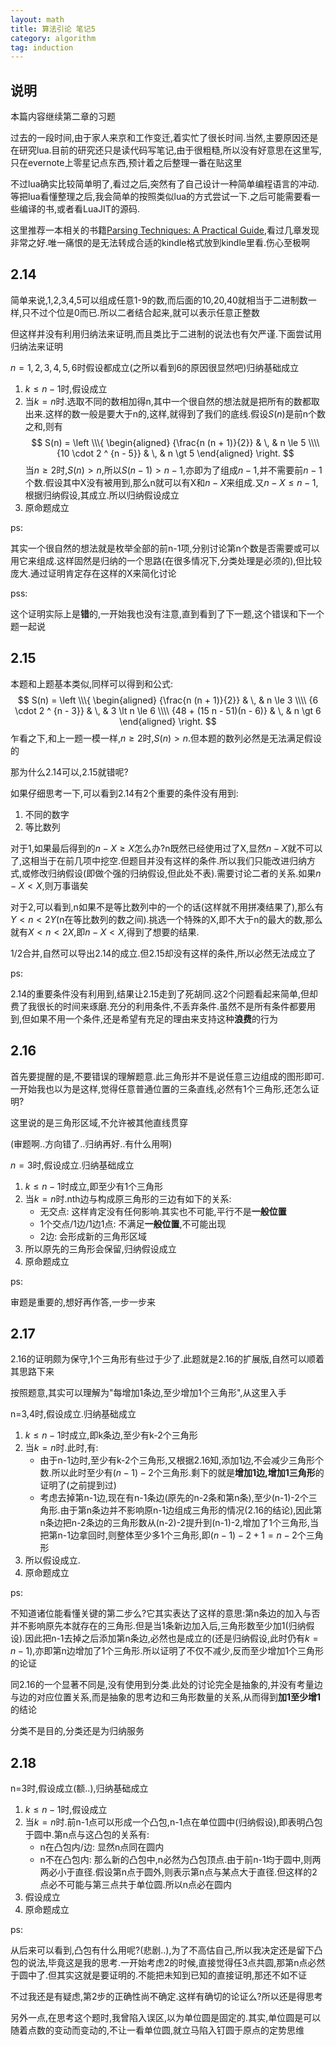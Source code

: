 ```yaml
---
layout: math
title: 算法引论 笔记5
category: algorithm
tag: induction
---
```


## 说明

本篇内容继续第二章的习题

过去的一段时间,由于家人来京和工作变迁,着实忙了很长时间.当然,主要原因还是在研究lua.目前的研究还只是读代码写笔记,由于很粗糙,所以没有好意思在这里写,只在evernote上零星记点东西,预计着之后整理一番在贴这里

不过lua确实比较简单明了,看过之后,突然有了自己设计一种简单编程语言的冲动.等把lua看懂整理之后,我会简单的按照类似lua的方式尝试一下.之后可能需要看一些编译的书,或者看LuaJIT的源码.

这里推荐一本相关的书籍[Parsing Techniques: A Practical Guide][parse guide],看过几章发现非常之好.唯一痛恨的是无法转成合适的kindle格式放到kindle里看.伤心至极啊

## 2.14

简单来说,1,2,3,4,5可以组成任意1-9的数,而后面的10,20,40就相当于二进制数一样,只不过个位是0而已.所以二者结合起来,就可以表示任意正整数

但这样并没有利用归纳法来证明,而且类比于二进制的说法也有欠严谨.下面尝试用归纳法来证明

$n = 1, 2, 3, 4, 5, 6$时假设都成立(之所以看到6的原因很显然吧)归纳基础成立

1. $k \le n - 1$时,假设成立
2. 当$k = n$时.选取不同的数相加得n,其中一个很自然的想法就是把所有的数都取出来.这样的数一般是要大于n的,这样,就得到了我们的底线.假设$S(n)$是前n个数之和,则有
$$
S(n) = 
\left
\\\{
\begin{aligned}
{\frac{n (n + 1)}{2}} & \, & n \le 5 \\\\
{10 \cdot 2 ^ {n  - 5}} & \, & n \gt 5
\end{aligned}
\right.
$$
当$n \ge 2$时,$S(n) > n$,所以$S(n - 1) > n - 1$,亦即为了组成$n - 1$,并不需要前$n - 1$个数.假设其中X没有被用到,那么n就可以有X和$n - X$来组成.又$n - X \le n - 1$,根据归纳假设,其成立.所以归纳假设成立
3. 原命题成立

ps:

其实一个很自然的想法就是枚举全部的前n-1项,分别讨论第n个数是否需要或可以用它来组成.这样固然是归纳的一个思路(在很多情况下,分类处理是必须的),但比较庞大.通过证明肯定存在这样的X来简化讨论

pss:

这个证明实际上是**错**的,一开始我也没有注意,直到看到了下一题,这个错误和下一个题一起说

## 2.15

本题和上题基本类似,同样可以得到和公式:
$$
S(n) = 
\left
\\\{
\begin{aligned}
{\frac{n (n + 1)}{2}} & \, & n \le 3 \\\\
{6 \cdot 2 ^ {n  - 3}} & \, & 3 \lt n \le 6 \\\\
{48 + (15 n - 51)(n - 6)} & \, & n \gt 6
\end{aligned}
\right.
$$
乍看之下,和上一题一模一样,$n \ge 2$时,$S(n) > n$.但本题的数列必然是无法满足假设的

那为什么2.14可以,2.15就错呢?

如果仔细思考一下,可以看到2.14有2个重要的条件没有用到:

1. 不同的数字
2. 等比数列

对于1,如果最后得到的$n - X \ge X$怎么办?n既然已经使用过了X,显然$n - X$就不可以了,这相当于在前几项中挖空.但题目并没有这样的条件.所以我们只能改进归纳方式,或修改归纳假设(即做个强的归纳假设,但此处不表).需要讨论二者的关系.如果$n - X < X$,则万事谐矣

对于2,可以看到,n如果不是等比数列中的一个的话(这样就不用拼凑结果了),那么有$Y < n < 2 Y$(n在等比数列的数之间).挑选一个特殊的X,即不大于n的最大的数,那么就有$X < n < 2 X$,即$n - X < X$,得到了想要的结果.

1/2合并,自然可以导出2.14的成立.但2.15却没有这样的条件,所以必然无法成立了

ps:

2.14的重要条件没有利用到,结果让2.15走到了死胡同.这2个问题看起来简单,但却费了我很长的时间来琢磨.充分的利用条件,不丢弃条件.虽然不是所有条件都要用到,但如果不用一个条件,还是希望有充足的理由来支持这种**浪费**的行为

## 2.16

首先要提醒的是,不要错误的理解题意.此三角形并不是说任意三边组成的图形即可.一开始我也以为是这样,觉得任意普通位置的三条直线,必然有1个三角形,还怎么证明?

这里说的是三角形区域,不允许被其他直线贯穿

(审题啊..方向错了..归纳再好..有什么用啊)

$n = 3$时,假设成立.归纳基础成立

1. $k \le n - 1$时成立,即至少有1个三角形
2. 当$k = n$时.nth边与构成原三角形的三边有如下的关系:
    * 无交点: 这样肯定没有任何影响.其实也不可能,平行不是**一般位置**
    * 1个交点/1边/1边1点: 不满足**一般位置**,不可能出现
    * 2边: 会形成新的三角形区域
3. 所以原先的三角形会保留,归纳假设成立
4. 原命题成立

ps:

审题是重要的,想好再作答,一步一步来

## 2.17

2.16的证明颇为保守,1个三角形有些过于少了.此题就是2.16的扩展版,自然可以顺着其思路下来

按照题意,其实可以理解为"每增加1条边,至少增加1个三角形",从这里入手

n=3,4时,假设成立.归纳基础成立

1. $k \le n - 1$时成立,即k条边,至少有k-2个三角形
2. 当$k = n$时.此时,有:
    * 由于n-1边时,至少有k-2个三角形,又根据2.16知,添加1边,不会减少三角形个数.所以此时至少有$(n - 1) - 2$个三角形.剩下的就是**增加1边,增加1三角形**的证明了(之前提到过)
    * 考虑去掉第n-1边,现在有n-1条边(原先的n-2条和第n条),至少(n-1)-2个三角形.由于第n条边并不影响原n-1边组成三角形的情况(2.16的结论),因此第n条边把n-2条边的三角形数从(n-2)-2提升到(n-1)-2,增加了1个三角形,当把第n-1边拿回时,则整体至少多1个三角形,即$(n - 1) - 2 + 1 = n - 2$个三角形
3. 所以假设成立.
4. 原命题成立

ps:

不知道诸位能看懂关键的第二步么?它其实表达了这样的意思:第n条边的加入与否并不影响原先本就存在的三角形.但是当1条新边加入后,三角形数至少加1(归纳假设).因此把n-1去掉之后添加第n条边,必然也是成立的(还是归纳假设,此时仍有$k = n - 1$),亦即第n边增加了1个三角形.所以证明了不仅不减少,反而至少增加1个三角形的论证

同2.16的一个显著不同是,没有使用到分类.此处的讨论完全是抽象的,并没有考量边与边的对应位置关系,而是抽象的思考边和三角形数量的关系,从而得到**加1至少增1**的结论

分类不是目的,分类还是为归纳服务

## 2.18

n=3时,假设成立(额..),归纳基础成立

1. $k \le n - 1$时,假设成立
2. 当$k = n$时.前n-1点可以形成一个凸包,n-1点在单位圆中(归纳假设),即表明凸包于圆中.第n点与这凸包的关系有:
    * n在凸包内/边: 显然n点同在圆内
    * n不在凸包内: 那么新的凸包中,n必然为凸包顶点.由于前n-1均于圆中,则两两必小于直径.假设第n点于圆外,则表示第n点与某点大于直径.但这样的2点必不可能与第三点共于单位圆.所以n点必在圆内
3. 假设成立
4. 原命题成立

ps:

从后来可以看到,凸包有什么用呢?(悲剧..),为了不高估自己,所以我决定还是留下凸包的说法,毕竟这是我的思考.一开始考虑2的时候,直接觉得任3点共圆,那第n点必然于圆中了.但其实这就是要证明的.不能把未知到已知的直接证明,那还不如不证

不过我还是有疑虑,第2步的正确性尚不确定.这样有确切的论证么?所以还是得思考

另外一点,在思考这个题时,我曾陷入误区,以为单位圆是固定的.其实,单位圆是可以随着点数的变动而变动的,不让一看单位圆,就立马陷入钉圆于原点的定势思维











































[parse guide]: http://www.amazon.com/Parsing-Techniques-Practical-Monographs-ebook/dp/B0017AMLL8/ref=zg_bs_271581011_3
